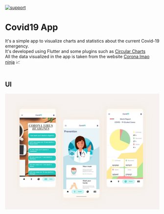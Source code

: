 
[![support](https://img.shields.io/badge/plateform-flutter%7Candroid%20studio-9cf?style=plastic&logo=appveyor)](https://github.com/Shadow60539/covid19)

# Covid19 App

It's a simple app to visualize charts and statistics about the current Covid-19 emergency. <br>
It's developed using Flutter and some plugins such as [Circular Charts](https://pub.dev/packages/flutter_circular_chart)<br>
All the data visualized in the app is taken from the website [Corona lmao ninja]('https://corona.lmao.ninja/v2/all) 📈<br><br>

## UI

![image](images/bg.jpg)
